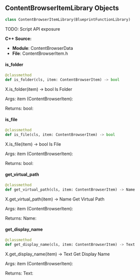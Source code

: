 ## ContentBrowserItemLibrary Objects

```python
class ContentBrowserItemLibrary(BlueprintFunctionLibrary)
```

TODO: Script API exposure

**C++ Source:**

- **Module**: ContentBrowserData
- **File**: ContentBrowserItem.h

<a id="unreal.ContentBrowserItemLibrary.is_folder"></a>

#### is_folder

```python
@classmethod
def is_folder(cls, item: ContentBrowserItem) -> bool
```

X.is_folder(item) -> bool
Is Folder

Args:
    item (ContentBrowserItem): 

Returns:
    bool:

<a id="unreal.ContentBrowserItemLibrary.is_file"></a>

#### is_file

```python
@classmethod
def is_file(cls, item: ContentBrowserItem) -> bool
```

X.is_file(item) -> bool
Is File

Args:
    item (ContentBrowserItem): 

Returns:
    bool:

<a id="unreal.ContentBrowserItemLibrary.get_virtual_path"></a>

#### get_virtual_path

```python
@classmethod
def get_virtual_path(cls, item: ContentBrowserItem) -> Name
```

X.get_virtual_path(item) -> Name
Get Virtual Path

Args:
    item (ContentBrowserItem): 

Returns:
    Name:

<a id="unreal.ContentBrowserItemLibrary.get_display_name"></a>

#### get_display_name

```python
@classmethod
def get_display_name(cls, item: ContentBrowserItem) -> Text
```

X.get_display_name(item) -> Text
Get Display Name

Args:
    item (ContentBrowserItem): 

Returns:
    Text:

<a id="unreal.ContentBrowserItemPathExtensions"></a>